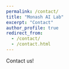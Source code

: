 ```yaml
---
permalink: /contact/
title: "Monash AI Lab"
excerpt: "Contact"
author_profile: true
redirect_from: 
  - /contact/
  - /contact.html
---
```


Contact us!